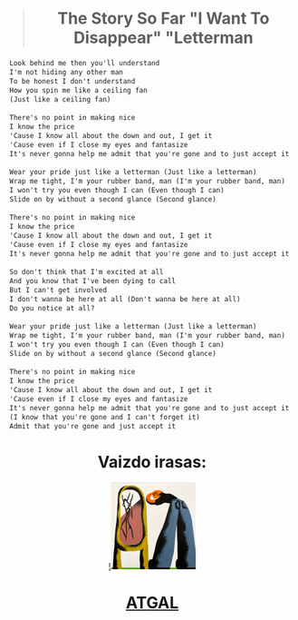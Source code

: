 <center>

> # **The Story So Far "I Want To Disappear" "Letterman**  </center>
>
>```
> Look behind me then you'll understand
> I'm not hiding any other man
> To be honest I don't understand
> How you spin me like a ceiling fan
> (Just like a ceiling fan)
>
> There's no point in making nice
> I know the price
> 'Cause I know all about the down and out, I get it
> 'Cause even if I close my eyes and fantasize
> It's never gonna help me admit that you're gone and to just accept it
>
> Wear your pride just like a letterman (Just like a letterman)
> Wrap me tight, I'm your rubber band, man (I'm your rubber band, man)
> I won't try you even though I can (Even though I can)
> Slide on by without a second glance (Second glance)
>
> There's no point in making nice
> I know the price
> 'Cause I know all about the down and out, I get it
> 'Cause even if I close my eyes and fantasize
> It's never gonna help me admit that you're gone and to just accept it
>
> So don't think that I'm excited at all
> And you know that I've been dying to call
> But I can't get involved
> I don't wanna be here at all (Don't wanna be here at all)
> Do you notice at all?
>
> Wear your pride just like a letterman (Just like a letterman)
> Wrap me tight, I'm your rubber band, man (I'm your rubber band, man)
> I won't try you even though I can (Even though I can)
> Slide on by without a second glance (Second glance)
>
> There's no point in making nice
> I know the price
> 'Cause I know all about the down and out, I get it
> 'Cause even if I close my eyes and fantasize
> It's never gonna help me admit that you're gone and to just accept it
> (I know that you're gone and I can't forget it)
> Admit that you're gone and just accept it
>```
<center>

# Vaizdo irasas: 
[!![alt text](image-3.png)](https://www.youtube.com/watch?v=G4lG9wIVlZQ)


#  [**ATGAL**](../contents.md)

 </center>
